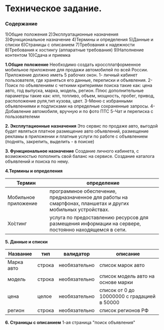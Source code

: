 # Техническое задание.
### Содержание
1)Общие положения
2)Эксплуатационные назначения
3)Функциональное назначение
4)Термины и определения
5)Данные и списки
6)Страницы с описанием
7)Требования к надежности
8)Требования к хостингу (аппаратные требования)
9)Наполнение контентом
10)Сдача и приемка

**1.Общие положение**
Необходимо создать кроссплатформенное мобильное приложение для продажи автомобилей по всей России. Приложение должно иметь 5 рабочих окон.
1- личный кабинет пользователя, где храняться его данные, переписки и объявления. 
2-Поиск по объявлениям с четкими критериями поиска такие как: цена авто, год выпуска, марка, модель, регион. Плюс дополнительные параметры такие как: кпп, топливо, объем, мощность, пробег, привод, расположение руля,тип кузова, цвет.
3-Меню с избранными объявлениями и подписками на определные сохраненные запросы.
4-Добавление автомобиля, вручную и по фото ПТС
5-Чат и переписка с пользователеми 

**2. Эксплутационные назначения**
Это сервис по продаже авто, выгодой будет являться платное размещение авто объявлений, размещение рекламы в приложении и платные услуги по работе с объявлением (поднять, закрепить, выделить - в поиске)

**3. Функциональное назначение**
Создание личного кабинета, с возможностью пополнить свой баланс на сервисе.
Создание каталога объявлений и поиска по нему.

**4.Термины и определения**

**Термин**| **определение**
--- | --- |
Мобильное приложение | программное обеспечение, предназначенное для работы на смартфонах, планшетах и других мобильных устройствах.
Хо́стинг |  услуга по предоставлению ресурсов для размещения информации на сервере, постоянно находящемся в сети.

**5. Данные и списки**

Название | тип | валидатор | описание
-------- | --- |---------- | --------  
Марка авто | строка | необязательно | список марок авто
модель | строка |  необязательно | список модель авто на основе марки
цена | целое | необязательно | список от 0 до 10000000 с градацией в 50000
регион | строка | необязательно | список регионов РФ

**6. Страницы с описанием**
1-ая страница "поиск объявления"
